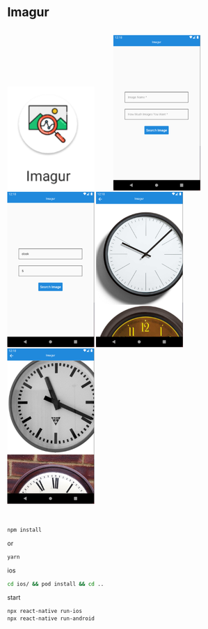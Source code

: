 <h1>Imagur</h1>
<br/>
<img src="./assets/img_5.png" style="width:200px;margin-right: 40px">
<img src="./assets/img_1.png" style="width:200px;margin-right: 40px">
<img src="./assets/img_2.png" style="width:200px">
<img src="./assets/img_3.png" style="width:200px;margin-right: 40px">
<img src="./assets/img_4.png" style="width:200px">
<br />
<br />
<br />

```bash
npm install
```

or

```bash
yarn
```

ios
```bash
cd ios/ && pod install && cd ..
```

start

```bash
npx react-native run-ios
npx react-native run-android
```